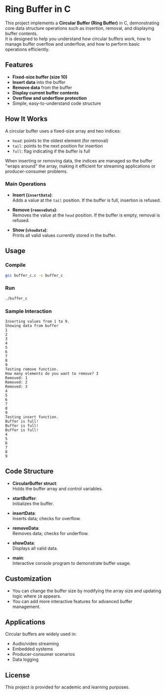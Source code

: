 # Ring Buffer in C

This project implements a **Circular Buffer (Ring Buffer)** in C, demonstrating core data structure operations such as insertion, removal, and displaying buffer contents.  
It is designed to help you understand how circular buffers work, how to manage buffer overflow and underflow, and how to perform basic operations efficiently.

## Features

- **Fixed-size buffer (size 10)**
- **Insert data** into the buffer
- **Remove data** from the buffer
- **Display current buffer contents**
- **Overflow and underflow protection**
- Simple, easy-to-understand code structure

## How It Works

A circular buffer uses a fixed-size array and two indices:  
- `head`: points to the oldest element (for removal)
- `tail`: points to the next position for insertion
- `full`: flag indicating if the buffer is full

When inserting or removing data, the indices are managed so the buffer "wraps around" the array, making it efficient for streaming applications or producer-consumer problems.

### Main Operations

- **Insert (`insertData`)**:  
  Adds a value at the `tail` position. If the buffer is full, insertion is refused.

- **Remove (`removeData`)**:  
  Removes the value at the `head` position. If the buffer is empty, removal is refused.

- **Show (`showData`)**:  
  Prints all valid values currently stored in the buffer.

## Usage

### Compile

```sh
gcc buffer_c.c -o buffer_c
```

### Run

```sh
./buffer_c
```

### Sample Interaction

```
Inserting values from 1 to 9.
Showing data from buffer
1
2
3
4
5
6
7
8
9
Testing remove function.
How many elements do you want to remove? 3
Removed: 1
Removed: 2
Removed: 3
4
5
6
7
8
9
Testing insert function.
Buffer is full!
Buffer is full!
Buffer is full!
4
5
6
7
8
9
```

## Code Structure

- **CircularBuffer struct**:  
  Holds the buffer array and control variables.

- **startBuffer**:  
  Initializes the buffer.

- **insertData**:  
  Inserts data; checks for overflow.

- **removeData**:  
  Removes data; checks for underflow.

- **showData**:  
  Displays all valid data.

- **main**:  
  Interactive console program to demonstrate buffer usage.

## Customization

- You can change the buffer size by modifying the array size and updating logic where `10` appears.
- You can add more interactive features for advanced buffer management.

## Applications

Circular buffers are widely used in:
- Audio/video streaming
- Embedded systems
- Producer-consumer scenarios
- Data logging

## License

This project is provided for academic and learning purposes.
